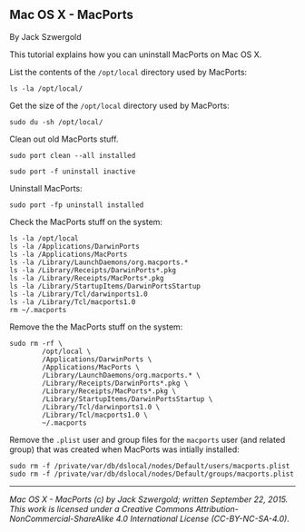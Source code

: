 ## Mac OS X - MacPorts

By Jack Szwergold

This tutorial explains how you can uninstall MacPorts on Mac OS X.

List the contents of the `/opt/local` directory used by MacPorts:

	ls -la /opt/local/

Get the size of the `/opt/local` directory used by MacPorts:

    sudo du -sh /opt/local/

Clean out old MacPorts stuff.

	sudo port clean --all installed
	
	sudo port -f uninstall inactive

Uninstall MacPorts:

	sudo port -fp uninstall installed

Check the MacPorts stuff on the system:

	ls -la /opt/local
	ls -la /Applications/DarwinPorts
	ls -la /Applications/MacPorts
	ls -la /Library/LaunchDaemons/org.macports.*
	ls -la /Library/Receipts/DarwinPorts*.pkg
	ls -la /Library/Receipts/MacPorts*.pkg
	ls -la /Library/StartupItems/DarwinPortsStartup
	ls -la /Library/Tcl/darwinports1.0
	ls -la /Library/Tcl/macports1.0
	rm ~/.macports

Remove the the MacPorts stuff on the system:

	sudo rm -rf \
	        /opt/local \
	        /Applications/DarwinPorts \
	        /Applications/MacPorts \
	        /Library/LaunchDaemons/org.macports.* \
	        /Library/Receipts/DarwinPorts*.pkg \
	        /Library/Receipts/MacPorts*.pkg \
	        /Library/StartupItems/DarwinPortsStartup \
	        /Library/Tcl/darwinports1.0 \
	        /Library/Tcl/macports1.0 \
	        ~/.macports

Remove the `.plist` user and group files for the `macports` user (and related group) that was created when MacPorts was intially installed:

    sudo rm -f /private/var/db/dslocal/nodes/Default/users/macports.plist
    sudo rm -f /private/var/db/dslocal/nodes/Default/groups/macports.plist

***

*Mac OS X - MacPorts (c) by Jack Szwergold; written September 22, 2015. This work is licensed under a Creative Commons Attribution-NonCommercial-ShareAlike 4.0 International License (CC-BY-NC-SA-4.0).*